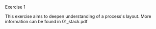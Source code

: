 Exercise 1

This exercise aims to deepen understanding of a process's layout.
More information can be found in 01_stack.pdf
